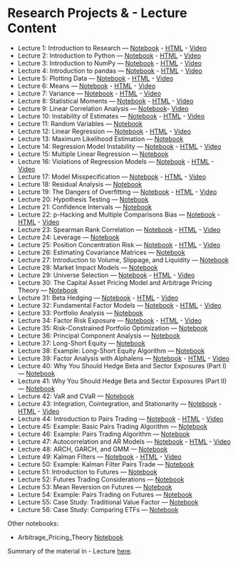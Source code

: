 **Research Projects & - Lecture Content**
===================

- Lecture 1: Introduction to Research — [Notebook](notebooks/lectures/Introduction_to_Research/notebook.ipynb) - [HTML](notebooks/lectures/Introduction_to_Research/preview.html) - [Video](https://www.youtube.com/watch?v=W-TlWzwM208)
- Lecture 2: Introduction to Python — [Notebook](notebooks/lectures/Introduction_to_Python/notebook.ipynb) - [HTML](notebooks/lectures/Introduction_to_Python/preview.html) - [Video](https://www.youtube.com/watch?v=bQUWLkKzpxE)
- Lecture 3: Introduction to NumPy — [Notebook](notebooks/lectures/Introduction_to_NumPy/notebook.ipynb) - [HTML](notebooks/lectures/Introduction_to_NumPy/preview.html) - [Video](https://www.youtube.com/watch?v=48RqKyD6fas)
- Lecture 4: Introduction to pandas — [Notebook](notebooks/lectures/Introduction_to_Pandas/notebook.ipynb) - [HTML](notebooks/lectures/Introduction_to_Pandas/preview.html) - [Video](https://www.youtube.com/watch?v=pAkEuv1lj08)
- Lecture 5: Plotting Data — [Notebook](notebooks/lectures/Plotting_Data/notebook.ipynb) - [HTML](notebooks/lectures/Plotting_Data/preview.html) - [Video](https://www.youtube.com/watch?v=nKq_wz3Qk8w)
- Lecture 6: Means — [Notebook](notebooks/lectures/Means/notebook.ipynb) - [HTML](notebooks/lectures/Means/preview.html) - [Video](https://www.youtube.com/watch?v=XYbsBsRtCjw)
- Lecture 7: Variance — [Notebook](notebooks/lectures/Variance/notebook.ipynb) - [HTML](notebooks/lectures/Variance/preview.html) - [Video](https://www.youtube.com/watch?v=0AWY0odmjSs)
- Lecture 8: Statistical Moments — [Notebook](notebooks/lectures/Statistical_Moments/notebook.ipynb) - [HTML](notebooks/lectures/Statistical_Moments/preview.html) - [Video](https://www.youtube.com/watch?v=mkVA_xUWDI0)
- Lecture 9: Linear Correlation Analysis — [Notebook](notebooks/lectures/Linear_Correlation_Analysis)- [Video](https://www.youtube.com/watch?v=GM76JkrVmRk?t=2m6s)
- Lecture 10: Instability of Estimates — [Notebook](notebooks/lectures/Instability_of_Estimates/notebook.ipynb) - [HTML](notebooks/lectures/Instability_of_Estimates/preview.html) - [Video](https://www.youtube.com/watch?v=2pbu3_6lF40)
- Lecture 11: Random Variables — [Notebook](notebooks/lectures/Random_Variables)
- Lecture 12: Linear Regression — [Notebook](notebooks/lectures/Linear_Regression/notebook.ipynb) - [HTML](notebooks/lectures/Linear_Regression/preview.html) - [Video](https://www.youtube.com/watch?v=Af0l3TQJ3h8?t=3m36s)
- Lecture 13: Maximum Likelihood Estimation — [Notebook](notebooks/lectures/Maximum_Likelihood_Estimation)
- Lecture 14: Regression Model Instability — [Notebook](notebooks/lectures/Regression_Model_Instability/notebook.ipynb) - [HTML](notebooks/lectures/Regression_Model_Instability/preview.html) - [Video](https://www.youtube.com/watch?v=HMQ34PfhzGE)
- Lecture 15: Multiple Linear Regression — [Notebook](notebooks/lectures/Multiple_Linear_Regression)
- Lecture 16: Violations of Regression Models — [Notebook](notebooks/lectures/Violations_of_Regression_Models/notebook.ipynb) - [HTML](notebooks/lectures/Violations_of_Regression_Models/preview.html) - [Video](https://www.youtube.com/watch?v=xM94MRs8U3M)
- Lecture 17: Model Misspecification — [Notebook](notebooks/lectures/Model_Misspecification/notebook.ipynb) - [HTML](notebooks/lectures/Model_Misspecification/preview.html) - [Video](https://www.youtube.com/watch?v=t4peS8Ak-sY)
- Lecture 18: Residual Analysis — [Notebook](notebooks/lectures/Residuals_Analysis)
- Lecture 19: The Dangers of Overfitting — [Notebook](notebooks/lectures/The_Dangers_of_Overfitting/notebook.ipynb) - [HTML](notebooks/lectures/The_Dangers_of_Overfitting/preview.html) - [Video](https://www.youtube.com/watch?v=KNCgvjyKrcw)
- Lecture 20: Hypothesis Testing — [Notebook](notebooks/lectures/Hypothesis_Testing)
- Lecture 21: Confidence Intervals — [Notebook](notebooks/lectures/Confidence_Intervals)
- Lecture 22: p-Hacking and Multiple Comparisons Bias — [Notebook](notebooks/lectures/p-Hacking_and_Multiple_Comparisons_Bias/notebook.ipynb) - [HTML](notebooks/lectures/p-Hacking_and_Multiple_Comparisons_Bias/preview.html) - [Video](https://www.youtube.com/watch?v=YiDfbYtgUPc)
- Lecture 23: Spearman Rank Correlation — [Notebook](notebooks/lectures/Spearman_Rank_Correlation/notebook.ipynb) - [HTML](notebooks/lectures/Spearman_Rank_Correlation/preview.html) - [Video](https://www.youtube.com/watch?v=GM76JkrVmRk?t=25m51s)
- Lecture 24: Leverage — [Notebook](notebooks/lectures/Leverage)
- Lecture 25: Position Concentration Risk — [Notebook](notebooks/lectures/Position_Concentration_Risk/notebook.ipynb) - [HTML](notebooks/lectures/Position_Concentration_Risk/preview.html) - [Video](https://www.youtube.com/watch?v=I1z7B2_FarQ)
- Lecture 26: Estimating Covariance Matrices — [Notebook](notebooks/lectures/Estimating_Covariance_Matrices)
- Lecture 27: Introduction to Volume, Slippage, and Liquidity — [Notebook](notebooks/lectures/Introduction_to_Volume_Slippage_and_Liquidity)
- Lecture 28: Market Impact Models — [Notebook](notebooks/lectures/Market_Impact_Model)
- Lecture 29: Universe Selection — [Notebook](notebooks/lectures/Universe_Selection/notebook.ipynb) - [HTML](notebooks/lectures/Universe_Selection/preview.html) - [Video](https://www.youtube.com/watch?v=oa5RhuHVbH0)
- Lecture 30: The Capital Asset Pricing Model and Arbitrage Pricing Theory — [Notebook](notebooks/lectures/CAPM_and_Arbitrage_Pricing_Theory)
- Lecture 31: Beta Hedging — [Notebook](notebooks/lectures/Beta_Hedging/notebook.ipynb) - [HTML](notebooks/lectures/Beta_Hedging/preview.html) - [Video](https://www.youtube.com/watch?v=Af0l3TQJ3h8?t=22m14s)
- Lecture 32: Fundamental Factor Models — [Notebook](notebooks/lectures/Fundamental_Factor_Models/notebook.ipynb) - [HTML](notebooks/lectures/Fundamental_Factor_Models/preview.html) - [Video](https://www.youtube.com/watch?v=P16zDtf0CE0)
- Lecture 33: Portfolio Analysis — [Notebook](notebooks/lectures/Portfolio_Analysis)
- Lecture 34: Factor Risk Exposure — [Notebook](notebooks/lectures/Factor_Risk_Exposure/notebook.ipynb) - [HTML](notebooks/lectures/Factor_Risk_Exposure/preview.html) - [Video](https://www.youtube.com/watch?v=Ep8Y5JfQoRg)
- Lecture 35: Risk-Constrained Portfolio Optimization — [Notebook](notebooks/lectures/Factor_Based_Risk_Management)
- Lecture 36: Principal Component Analysis — [Notebook](notebooks/lectures/PCA)
- Lecture 37: Long-Short Equity — [Notebook](notebooks/lectures/Long-Short_Equity)
- Lecture 38: Example: Long-Short Equity Algorithm — [Notebook](notebooks/lectures/Long-Short_Equity)
- Lecture 39: Factor Analysis with Alphalens — [Notebook](notebooks/lectures/Factor_Analysis/notebook.ipynb) - [HTML](notebooks/lectures/Factor_Analysis/preview.html) - [Video](https://www.youtube.com/watch?v=v5IYcBxMDYE)
- Lecture 40: Why You Should Hedge Beta and Sector Exposures (Part I) — [Notebook](notebooks/lectures/Why_Hedge_I)
- Lecture 41: Why You Should Hedge Beta and Sector Exposures (Part II) — [Notebook](notebooks/lectures/Why_Hedge_II)
- Lecture 42: VaR and CVaR — [Notebook](notebooks/lectures/VaR_and_CVaR)
- Lecture 43: Integration, Cointegration, and Stationarity — [Notebook](notebooks/lectures/Integration_Cointegration_and_Stationarity/notebook.ipynb) - [HTML](notebooks/lectures/Integration_Cointegration_and_Stationarity/preview.html) - [Video](https://www.youtube.com/watch?v=Pn_RiDbK82M)
- Lecture 44: Introduction to Pairs Trading — [Notebook](notebooks/lectures/Introduction_to_Pairs_Trading/notebook.ipynb) - [HTML](notebooks/lectures/Introduction_to_Pairs_Trading/preview.html) - [Video](https://www.youtube.com/watch?v=JTucMRYMOyY)
- Lecture 45: Example: Basic Pairs Trading Algorithm — [Notebook](notebooks/lectures/Introduction_to_Pairs_Trading)
- Lecture 46: Example: Pairs Trading Algorithm — [Notebook](notebooks/lectures/Introduction_to_Pairs_Trading)
- Lecture 47: Autocorrelation and AR Models — [Notebook](notebooks/lectures/Autocorrelation_and_AR_Models/notebook.ipynb) - [HTML](notebooks/lectures/Autocorrelation_and_AR_Models/preview.html) - [Video](https://www.youtube.com/watch?v=fnrSZvla51Y)
- Lecture 48: ARCH, GARCH, and GMM — [Notebook](notebooks/lectures/ARCH_GARCH_and_GMM)
- Lecture 49: Kalman Filters — [Notebook](notebooks/lectures/Kalman_Filters/notebook.ipynb) - [HTML](notebooks/lectures/Kalman_Filters/preview.html) - [Video](https://www.youtube.com/watch?v=RxIdLu18SsE)
- Lecture 50: Example: Kalman Filter Pairs Trade — [Notebook](notebooks/lectures/Kalman_Filters)
- Lecture 51: Introduction to Futures — [Notebook](notebooks/lectures/Introduction_to_Futures)
- Lecture 52: Futures Trading Considerations — [Notebook](notebooks/lectures/Futures_Trading_Considerations)
- Lecture 53: Mean Reversion on Futures — [Notebook](notebooks/lectures/Mean_Reversion_on_Futures)
- Lecture 54: Example: Pairs Trading on Futures — [Notebook](notebooks/lectures/Introduction_to_Pairs_Trading)
- Lecture 55: Case Study: Traditional Value Factor — [Notebook](notebooks/lectures/Case_Study_Traditional_Value_Factor)
- Lecture 56: Case Study: Comparing ETFs — [Notebook](notebooks/lectures/Case_Study_Comparing_ETFs)


Other notebooks:
- Arbitrage_Pricing_Theory [Notebook](https://github.com/vtecftwy/quantopian/tree/master/notebooks/lectures/Arbitrage_Pricing_Theory)


Summary of the material in - Lecture [here](https://reasonabledeviations.com/notes/quantopian_lectures/).